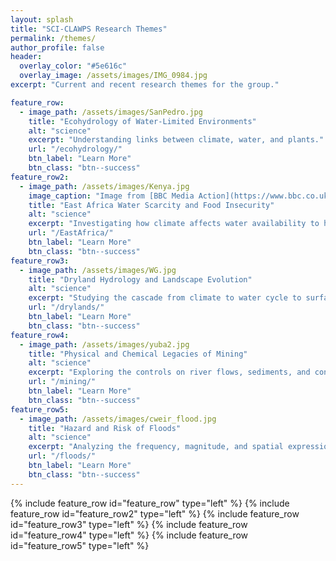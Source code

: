 ```yaml
---
layout: splash
title: "SCI-CLAWPS Research Themes"
permalink: /themes/
author_profile: false
header:
  overlay_color: "#5e616c"
  overlay_image: /assets/images/IMG_0984.jpg
excerpt: "Current and recent research themes for the group."

feature_row:
  - image_path: /assets/images/SanPedro.jpg
    title: "Ecohydrology of Water-Limited Environments"
    alt: "science"
    excerpt: "Understanding links between climate, water, and plants."
    url: "/ecohydrology/"
    btn_label: "Learn More"
    btn_class: "btn--success"
feature_row2:
  - image_path: /assets/images/Kenya.jpg
    image_caption: "Image from [BBC Media Action](https://www.bbc.co.uk/mediaaction/)"
    title: "East Africa Water Scarcity and Food Insecurity"
    alt: "science"
    excerpt: "Investigating how climate affects water availability to human society in rural drylands."
    url: "/EastAfrica/"
    btn_label: "Learn More"
    btn_class: "btn--success"
feature_row3:
  - image_path: /assets/images/WG.jpg
    title: "Dryland Hydrology and Landscape Evolution"
    alt: "science"
    excerpt: "Studying the cascade from climate to water cycle to surface processes to landforms in drylands."
    url: "/drylands/"
    btn_label: "Learn More"
    btn_class: "btn--success"
feature_row4:
  - image_path: /assets/images/yuba2.jpg
    title: "Physical and Chemical Legacies of Mining"
    alt: "science"
    excerpt: "Exploring the controls on river flows, sediments, and contamination of food webs."
    url: "/mining/"
    btn_label: "Learn More"
    btn_class: "btn--success"
feature_row5:
  - image_path: /assets/images/cweir_flood.jpg
    title: "Hazard and Risk of Floods"
    alt: "science"
    excerpt: "Analyzing the frequency, magnitude, and spatial expression of extreme events."
    url: "/floods/"
    btn_label: "Learn More"
    btn_class: "btn--success"
---
```

{% include feature_row id="feature_row" type="left" %}
{% include feature_row id="feature_row2" type="left" %}
{% include feature_row id="feature_row3" type="left" %}
{% include feature_row id="feature_row4" type="left" %}
{% include feature_row id="feature_row5" type="left" %}
